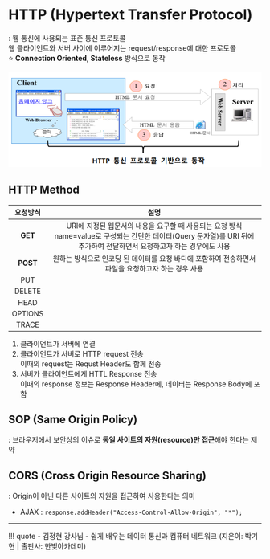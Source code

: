 # HTTP (Hypertext Transfer Protocol)
: 웹 통신에 사용되는 표준 통신 프로토콜
<br> 웹 클라이언트와 서버 사이에 이루어지는 request/response에 대한 프로토콜
<br>:star: **Connection Oriented, Stateless** 방식으로 동작

![protocol](./images/protocol.PNG)


## HTTP Method

|  요청방식  |        설명        |
| :-------: | :----------------: |
| **GET**  | URI에 지정된 웹문서의 내용을 요구할 때 사용되는 요청 방식 <br> name=value로 구성되는 간단한 데이터(Query 문자열)를 URI 뒤에 추가하여 전달하면서 요청하고자 하는 경우에도 사용 |
| **POST** | 원하는 방식으로 인코딩 된 데이터를 요청 바디에 포함하여 전송하면서 파일을 요청하고자 하는 경우 사용 |
| PUT      | |
| DELETE   | |
| HEAD     | |
| OPTIONS  | | 
| TRACE    | |

1. 클라이언트가 서버에 연결
2. 클라이언트가 서버로 HTTP request 전송 <br> 이때의 request는 Requst Header도 함께 전송 
3. 서버가 클라이언트에게 HTTL Response 전송 <br> 이때의 response 정보는 Response Header에, 데이터는 Response Body에 포함


## SOP (Same Origin Policy)
: 브라우저에서 보안상의 이슈로 **동일 사이트의 자원(resource)만 접근**해야 한다는 제약

## CORS (Cross Origin Resource Sharing)
: Origin이 아닌 다른 사이트의 자원을 접근하여 사용한다는 의미 

- AJAX : `response.addHeader("Access-Control-Allow-Origin", "*");`


---
!!! quote
    - 김정현 강사님
    - 쉽게 배우는 데이터 통신과 컴퓨터 네트워크 (지은이: 박기현 | 출판사: 한빛아카데미)